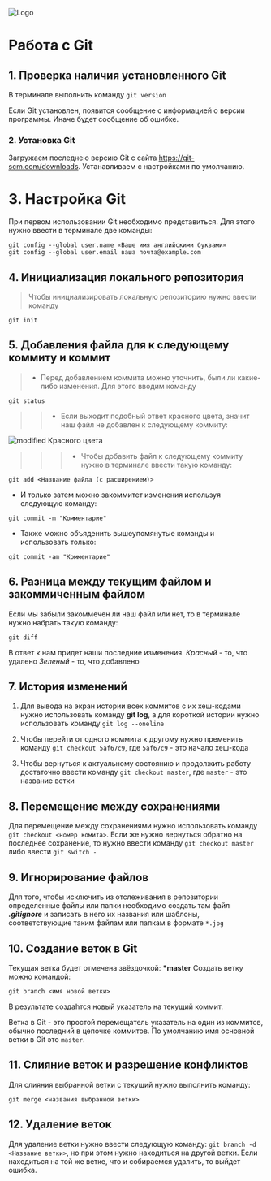 ![Logo](git.jpg)
# Работа с Git
## 1. Проверка наличия установленного Git
В терминале выполнить команду `git version`

Если Git установлен, появится сообщение с информацией о версии программы. Иначе будет сообщение об ошибке.

### 2. Установка Git
Загружаем последнею версию Git с сайта https://git-scm.com/downloads. Устанавливаем с настройками по умолчанию.

# 3. Настройка Git

При первом использовании Git необходимо представиться. Для этого нужно ввести в терминале две команды: 
```
git config --global user.name «Ваше имя английскими буквами»
git config --global user.email ваша почта@example.com
```
## 4.  Инициализация локального репозитория
>Чтобы инициализировать локальную репозиторию нужно ввести команду 
```
git init
```

## 5.  Добавления файла для к следующему коммиту и коммит
>* Перед добавлением коммита можно уточнить, были ли какие-либо изменения. Для этого вводим команду 
```
git status
```
>>* Если выходит подобный ответ красного цвета, значит наш файл не добавлен к следующему коммиту: 

![modified Красного цвета](https://media.slid.es/uploads/433121/images/2201629/gitstatus.png)
>>>* Чтобы добавить файл к следующему коммиту нужно в терминале ввести такую команду:
```
git add <Название файла (с расширением)>
```
* И только затем можно закоммитет изменения используя следующую команду: 
```
git commit -m "Комментарие"
```
* Также можно объяденить вышеупомянутые команды и использовать только:
```
git commit -am "Комментарие"
```
## 6. Разница между текущим файлом и закоммиченным файлом

Если мы забыли закоммечен ли наш файл или нет, то в терминале нужно набрать такую команду: 
```
git diff
```
В ответ к нам придет наши последние изменения. 
*Красный* - то, что удалено
*Зеленый* - то, что добавлено
## 7. История изменений
1) Для вывода на экран истории всех коммитов с их хеш-кодами нужно использовать команду **git log**, а для короткой истории нужно использовать команду `git log --oneline`

2) Чтобы перейти от одного коммита к другому
нужно пременить команду `git checkout 5af67c9`, где `5af67c9` - это начало хеш-кода

3) Чтобы вернуться к актуальному состоянию и продолжить работу достаточно ввести команду `git checkout master`, где `master` - это название ветки

## 8. Перемещение между сохранениями 

Для перемещение между сохранениями нужно использовать команду `git checkout <номер комита>`. Если же нужно вернуться обратно на последнее сохранение, то нужно ввести команду `git checkout master` либо ввести `git switch -`

## 9. Игнорирование файлов

Для того, чтобы исключить из отслеживания в репозитории определенные файлы или папки необходимо создать там файл ***.gitignore*** и записать в него их названия или шаблоны, соответствующие таким файлам или папкам в формате `*.jpg`

## 10. Создание веток в Git

Текущая ветка будет отмечена звёздочкой: **\*master**
Создать ветку можно командой:
```
git branch <имя новой ветки>
```
В результате создаһтся новый указатель на текущий коммит. 

Ветка в Git - это простой перемещатель указатель на один из коммитов, обычно последний в цепочке коммитов. 
По умолчанию имя основной ветки в Git это `master`.

## 11. Слияние веток и разрешение конфликтов 
Для слияния выбранной ветки с текущий нужно выполнить команду: 
```
git merge <названия выбранной ветки>
```

## 12. Удаление веток
Для удаление ветки нужно ввести следующую команду: `git branch -d <Название ветки>`, но при этом нужно находиться на другой ветки. Если находиться на той же ветке, что и собираемся удалить, то выйдет ошибка.
